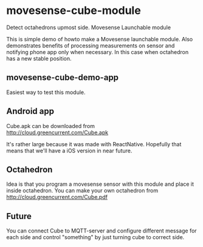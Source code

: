 # movesense-cube-module
Detect octahedrons upmost side. Movesense Launchable module

This is simple demo of howto make a Movesense launchable module. Also 
demonstrates benefits of processing measurements on sensor and notifying
phone app only when necessary. In this case when octahedron has a new stable position.

## movesense-cube-demo-app
Easiest way to test this module.

## Android app

Cube.apk can be downloaded from http://cloud.greencurrent.com/Cube.apk

It's rather large because it was made with ReactNative. Hopefully that means that
we'll have a iOS version in near future.

## Octahedron

Idea is that you program a movesense sensor with this module and place it inside
octahedron. You can make your own octahedron from http://cloud.greencurrent.com/Cube.pdf

## Future

You can connect Cube to MQTT-server and configure different message for each side and
control "something" by just turning cube to correct side.
